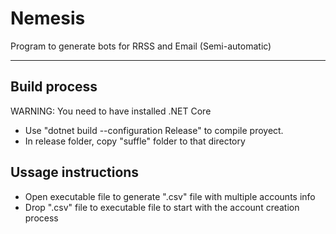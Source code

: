 # Nemesis
Program to generate bots for RRSS and Email (Semi-automatic)
<hr/>

## Build process
WARNING: You need to have installed .NET Core
- Use "dotnet build --configuration Release" to compile proyect.
- In release folder, copy "suffle" folder to that directory

## Ussage instructions
- Open executable file to generate ".csv" file with multiple accounts info
- Drop ".csv" file to executable file to start with the account creation process